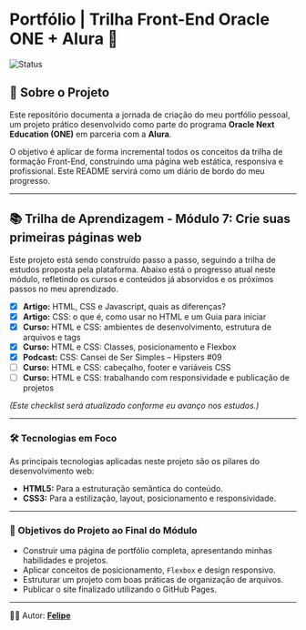 # Portfólio | Trilha Front-End Oracle ONE + Alura 🚀

![Status](https://img.shields.io/badge/status-em_desenvolvimento-yellow)

## 🎯 Sobre o Projeto

Este repositório documenta a jornada de criação do meu portfólio pessoal, um projeto prático desenvolvido como parte do programa **Oracle Next Education (ONE)** em parceria com a **Alura**.

O objetivo é aplicar de forma incremental todos os conceitos da trilha de formação Front-End, construindo uma página web estática, responsiva e profissional. Este README servirá como um diário de bordo do meu progresso.

---

## 📚 Trilha de Aprendizagem - Módulo 7: Crie suas primeiras páginas web

Este projeto está sendo construído passo a passo, seguindo a trilha de estudos proposta pela plataforma. Abaixo está o progresso atual neste módulo, refletindo os cursos e conteúdos já absorvidos e os próximos passos no meu aprendizado.

- [x] **Artigo:** HTML, CSS e Javascript, quais as diferenças?
- [x] **Artigo:** CSS: o que é, como usar no HTML e um Guia para iniciar
- [x] **Curso:** HTML e CSS: ambientes de desenvolvimento, estrutura de arquivos e tags
- [x] **Curso:** HTML e CSS: Classes, posicionamento e Flexbox
- [x] **Podcast:** CSS: Cansei de Ser Simples – Hipsters #09
- [ ] **Curso:** HTML e CSS: cabeçalho, footer e variáveis CSS
- [ ] **Curso:** HTML e CSS: trabalhando com responsividade e publicação de projetos

*(Este checklist será atualizado conforme eu avanço nos estudos.)*

---

### 🛠️ Tecnologias em Foco

As principais tecnologias aplicadas neste projeto são os pilares do desenvolvimento web:

- **HTML5:** Para a estruturação semântica do conteúdo.
- **CSS3:** Para a estilização, layout, posicionamento e responsividade.

---

### 🏁 Objetivos do Projeto ao Final do Módulo

- Construir uma página de portfólio completa, apresentando minhas habilidades e projetos.
- Aplicar conceitos de posicionamento, `Flexbox` e design responsivo.
- Estruturar um projeto com boas práticas de organização de arquivos.
- Publicar o site finalizado utilizando o GitHub Pages.

---

👨‍💻 Autor: **[Felipe](https://github.com/fefalipe)**
